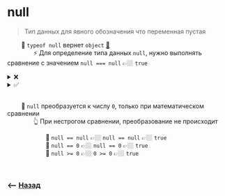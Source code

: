 # null
> Тип данных для явного обозначения что переменная пустая

<a name="type-of-null"></a>
&emsp;&emsp; 🛑 `typeof null` вернет `object` <ins>[ 💬](## "баг языка")</ins>  
&emsp;&emsp;&emsp;&emsp; ⚡ Для определение типа данных `null`, нужно выполнять сравнение с значением `null === null` 👉🏼 `true`

<details>
<summary> ❌</summary>

___

```js
const data = null

if (typeof data === 'null') {
    console.error('cannot be null')
}
```

___

</details>

<details>
<summary> ✅</summary>

___

```js
const data = null

const isNull = (data) => data === null

if (isNull(data)) {
    console.error('cannot be null')
}
```

___

</details>

<br>

&emsp;&emsp; 🔹 `null` преобразуется к числу `0`, только при математическом сравнении    
&emsp;&emsp;&emsp;&emsp; 👆 При нестрогом сравнении, преобразование не происходит

&emsp;&emsp;&emsp;&emsp;&emsp;&emsp; 🎯 `null == null` 👉🏼 `null == null` 👉🏼 `true`     
&emsp;&emsp;&emsp;&emsp;&emsp;&emsp; 🎯 `null == 0` 👉🏼 `null == 0` 👉🏼 `true`  
&emsp;&emsp;&emsp;&emsp;&emsp;&emsp; 🎯 `null >= 0` 👉🏼 `0 >= 0` 👉🏼 `true`

<br>

### ⟵ **<a href="../../readme.md">Назад</a>**